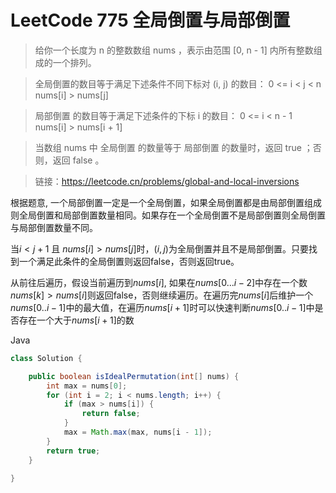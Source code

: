 # LeetCode 775 全局倒置与局部倒置

> 给你一个长度为 n 的整数数组 nums ，表示由范围 [0, n - 1] 内所有整数组成的一个排列。

> 全局倒置的数目等于满足下述条件不同下标对 (i, j) 的数目：
> 0 <= i < j < n nums[i] > nums[j]

>局部倒置 的数目等于满足下述条件的下标 i 的数目：
> 0 <= i < n - 1
nums[i] > nums[i + 1]

> 当数组 nums 中 全局倒置 的数量等于 局部倒置 的数量时，返回 true ；否则，返回 false 。


> 链接：https://leetcode.cn/problems/global-and-local-inversions


根据题意, 一个局部倒置一定是一个全局倒置，如果全局倒置都是由局部倒置组成则全局倒置和局部倒置数量相同。如果存在一个全局倒置不是局部倒置则全局倒置与局部倒置数量不同。

当$i < j + 1$ 且 $nums[i] > nums[j]$时，$(i, j)$为全局倒置并且不是局部倒置。只要找到一个满足此条件的全局倒置则返回false，否则返回true。

从前往后遍历，假设当前遍历到$nums[i]$, 如果在$nums[0... i - 2]$中存在一个数$nums[k] > nums[i]$则返回false，否则继续遍历。在遍历完$nums[i]$后维护一个$nums[0..i-1]$中的最大值，在遍历$nums[i + 1]$时可以快速判断$nums[0..i-1]$中是否存在一个大于$nums[i+1]$的数

Java

```java
class Solution {

    public boolean isIdealPermutation(int[] nums) {
        int max = nums[0];
        for (int i = 2; i < nums.length; i++) {
            if (max > nums[i]) {
                return false;
            }
            max = Math.max(max, nums[i - 1]);
        }
        return true;
    }

}
```